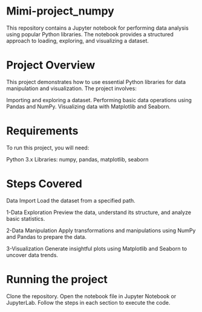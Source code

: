 # Mimi-project_numpy
This repository contains a Jupyter notebook for performing data analysis using popular Python libraries. The notebook provides a structured approach to loading, exploring, and visualizing a dataset.

# Project Overview
This project demonstrates how to use essential Python libraries for data manipulation and visualization. The project involves:

Importing and exploring a dataset.
Performing basic data operations using Pandas and NumPy.
Visualizing data with Matplotlib and Seaborn.

# Requirements
To run this project, you will need:

Python 3.x
Libraries: numpy, pandas, matplotlib, seaborn

# Steps Covered
Data Import
Load the dataset from a specified path.

1-Data Exploration
Preview the data, understand its structure, and analyze basic statistics.

2-Data Manipulation
Apply transformations and manipulations using NumPy and Pandas to prepare the data.

3-Visualization
Generate insightful plots using Matplotlib and Seaborn to uncover data trends.

# Running the project
Clone the repository.
Open the notebook file in Jupyter Notebook or JupyterLab.
Follow the steps in each section to execute the code.
